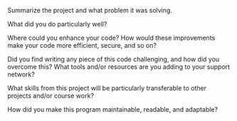 Summarize the project and what problem it was solving.



What did you do particularly well?



Where could you enhance your code? How would these improvements make your code more efficient, secure, and so on?



Did you find writing any piece of this code challenging, and how did you overcome this? What tools and/or resources are you adding to your support network?



What skills from this project will be particularly transferable to other projects and/or course work?



How did you make this program maintainable, readable, and adaptable?
